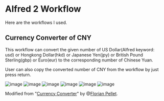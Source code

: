 Alfred 2 Workflow
=================

Here are the workflows I used.

Currency Converter of CNY
--------------------------

This workflow can convert the given number of US Dollar(Alfred keyword: usd) or Hongkong Dollar(hkd) or Japanese Yen(jpy) or British Pound Sterling(gbp) or Euro(eur) to the corresponding number of Chinese Yuan. 

User can also copy the converted number of CNY from the workflow by just press return.

![image](https://raw.github.com/frank4565/Alfred-2-Workflow/master/screenshots/usd.png)
![image](https://raw.github.com/frank4565/Alfred-2-Workflow/master/screenshots/hkd.png)
![image](https://raw.github.com/frank4565/Alfred-2-Workflow/master/screenshots/gbp.png)
![image](https://raw.github.com/frank4565/Alfred-2-Workflow/master/screenshots/eur.png)
![image](https://raw.github.com/frank4565/Alfred-2-Workflow/master/screenshots/jpy.png)
![image](https://raw.github.com/frank4565/Alfred-2-Workflow/master/screenshots/ntd.png)

Modified from "[Currency Converter](http://www.alfredworkflow.com/#Currency%20Converter)" by @[Florian Pellet](http://florianpellet.com). 